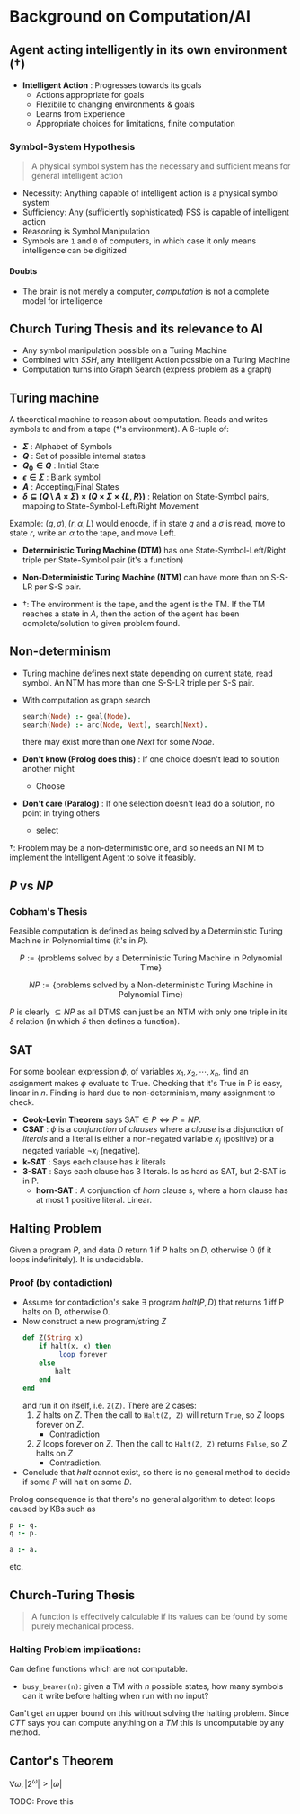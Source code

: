 # Background on Computation/AI
## Agent acting intelligently in its own environment ($\dagger$)
* **Intelligent Action** : Progresses towards its goals
    * Actions appropriate for goals
    * Flexibile to changing environments & goals
    * Learns from Experience
    * Appropriate choices for limitations, finite computation

### Symbol-System Hypothesis
> A physical symbol system has the necessary and sufficient means for general intelligent action

* Necessity: Anything capable of intelligent action is a physical symbol system
* Sufficiency: Any (sufficiently sophisticated) PSS is capable of intelligent action
* Reasoning is Symbol Manipulation
* Symbols are `1` and `0` of computers, in which case it only means intelligence can be digitized

#### Doubts
* The brain is not merely a computer, _computation_ is not a complete model for intelligence

## Church Turing Thesis and its relevance to AI
* Any symbol manipulation possible on a Turing Machine
* Combined with _SSH_, any Intelligent Action possible on a Turing Machine
* Computation turns into Graph Search (express problem as a graph)

## Turing machine
A theoretical machine to reason about computation. Reads and writes symbols to and from a tape ($\dagger$'s environment).
A 6-tuple of:

* **$\Sigma$** : Alphabet of Symbols
* **$Q$** : Set of possible internal states
* **$Q_0 \in Q$** : Initial State
* **$\epsilon \in \Sigma$** : Blank symbol
* **$A$** : Accepting/Final States
* **$\delta \subseteq (Q \setminus  A \times \Sigma) \times (Q \times \Sigma \times \{L, R\})$** : Relation on State-Symbol pairs, mapping to State-Symbol-Left/Right Movement

Example: $(q, \sigma), (r, \alpha, L)$ would enocde, if in state $q$ and a $\sigma$ is read, move to state $r$, write an $\alpha$ to the tape, and move Left.

* **Deterministic Turing Machine (DTM)** has one State-Symbol-Left/Right triple per State-Symbol pair (it's a function)
* **Non-Deterministic Turing Machine (NTM)** can have more than on S-S-LR per S-S pair.

* $\dagger$: The environment is the tape, and the agent is the TM. If the TM reaches a state in $A$, then the action of the agent has been complete/solution to given problem found.

## Non-determinism
* Turing machine defines next state depending on current state, read symbol. An NTM has more than one S-S-LR triple per S-S pair.
* With computation as graph search

    ```prolog
    search(Node) :- goal(Node).
    search(Node) :- arc(Node, Next), search(Next).
    ```
    there may exist more than one $Next$ for some $Node$.

* **Don't know (Prolog does this)** : If one choice doesn't lead to solution another might
    * Choose
* **Don't care (Paralog)** : If one selection doesn't lead do a solution, no point in trying others
    * select

$\dagger$: Problem may be a non-deterministic one, and so needs an NTM to implement the Intelligent Agent to solve it feasibly.

## $P$ vs $NP$
### Cobham's Thesis
Feasible computation is defined as being solved by a Deterministic Turing Machine in Polynomial time (it's in $P$).

$$P :=  \{\text{problems solved by a Deterministic Turing Machine in Polynomial Time} \}$$

$$NP:= \{\text{problems solved by a Non-deterministic Turing Machine in Polynomial Time} \}$$

$P$ is clearly $\subseteq NP$ as all DTMS can just be an NTM with only one triple in its $\delta$ relation (in which $\delta$ then defines a function).

## SAT
For some boolean expression $\phi$, of variables $x_1, x_2, \cdots, x_n$, find an assignment makes $\phi$ evaluate to True.
Checking that it's True in P is easy, linear in $n$.
Finding is hard due to non-determinism, many assignment to check.

* **Cook-Levin Theorem** says $\text{SAT} \in P \iff P = NP$.
* **CSAT** : $\phi$ is a _conjunction_ of _clauses_ where a _clause_ is a disjunction of _literals_ and a literal is either a non-negated variable $x_i$ (positive) or a negated variable $\neg x_i$ (negative).
* **k-SAT** : Says each clause has $k$ literals
* **3-SAT** : Says each clause has $3$ literals. Is as hard as SAT, but 2-SAT is in P.
    * **horn-SAT** : A conjunction of _horn_ clause s, where a horn clause has at most 1 positive literal. Linear.

## Halting Problem
Given a program $P$, and data $D$ return 1 if $P$ halts on $D$, otherwise 0 (if it loops indefinitely).
It is undecidable.

### Proof (by contadiction)
* Assume for contadiction's sake $\exists$ program $halt(P, D)$ that returns 1 iff P halts on D, otherwise 0.
* Now construct a new program/string $Z$
    ```ruby
    def Z(String x)
        if halt(x, x) then
             loop forever
        else
            halt
        end
    end
    ```
    and run it on itself, i.e. `Z(Z)`. There are 2 cases:
    1. $Z$ halts on $Z$. Then the call to `Halt(Z, Z)` will return `True`, so $Z$ loops forever on $Z$.
        - Contradiction
    2. $Z$ loops forever on $Z$.  Then the call to `Halt(Z, Z)` returns `False`, so $Z$ halts on $Z$
        - Contradiction.
* Conclude that $halt$ cannot exist, so there is no general method to decide if some $P$ will halt on some $D$.

Prolog consequence is that there's no general algorithm to detect loops caused by KBs such as
```prolog
p :- q.
q :- p.

a :- a.
```
etc.

## Church-Turing Thesis
> A function is effectively calculable if its values can be found by some purely mechanical process.

### Halting Problem implications:
Can define functions which are not computable.

* `busy_beaver(n)`: given a TM with $n$ possible states, how many symbols can it write before halting when run with no input?

Can't get an upper bound on this without solving the halting problem. Since _CTT_ says you can compute anything on a _TM_ this is uncomputable by any method.

## Cantor's Theorem
$\forall \omega, \left|2^\omega \right| > \left|\omega\right|$

TODO: Prove this
